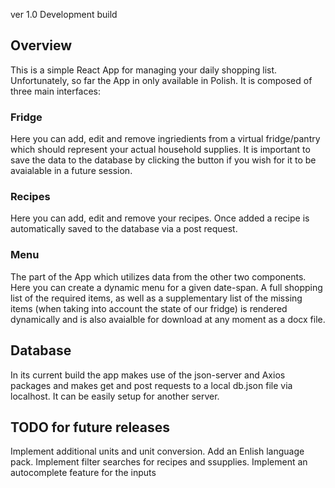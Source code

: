 ver 1.0 Development build

## Overview 

This is a simple React App for managing your daily shopping list. Unfortunately, so far the App in only available in Polish. It is composed of three main interfaces:

### Fridge

Here you can add, edit and remove ingriedients from a virtual fridge/pantry which should represent your actual household supplies. It is important to save the data to the database by clicking the button if you wish for it to be avaialable in a future session.

### Recipes

Here you can add, edit and remove your recipes. Once added a recipe is automatically saved to the database via a post request.

### Menu

The part of the App which utilizes data from the other two components. Here you can create a dynamic menu for a given date-span. A full shopping list of the required items, as well as a supplementary list of the missing items (when taking into account the state of our fridge) is rendered dynamically and is also avaialble for download at any moment as a docx file.

## Database

In its current build the app makes use of the json-server and Axios packages and makes get and post requests to a local db.json file via localhost. It can be easily setup for another server.

## TODO for future releases

Implement additional units and unit conversion.
Add an Enlish language pack.
Implement filter searches for recipes and ssupplies.
Implement an autocomplete feature for the inputs

